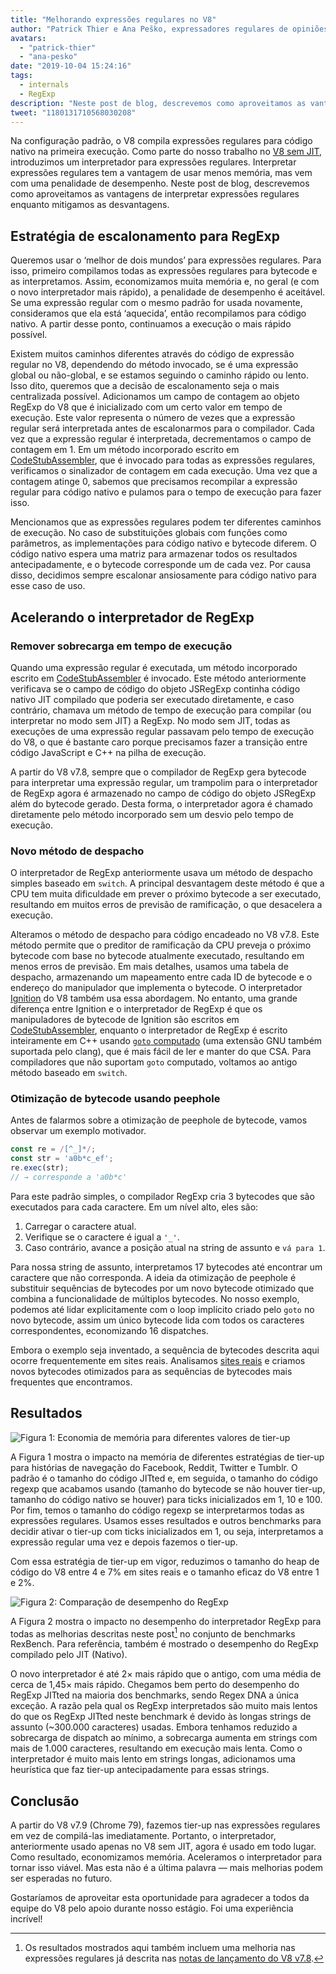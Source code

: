 ```yaml
---
title: "Melhorando expressões regulares no V8"
author: "Patrick Thier e Ana Peško, expressadores regulares de opiniões sobre expressões regulares"
avatars: 
  - "patrick-thier"
  - "ana-pesko"
date: "2019-10-04 15:24:16"
tags: 
  - internals
  - RegExp
description: "Neste post de blog, descrevemos como aproveitamos as vantagens de interpretar expressões regulares e mitigamos as desvantagens."
tweet: "1180131710568030208"
---
```

Na configuração padrão, o V8 compila expressões regulares para código nativo na primeira execução. Como parte do nosso trabalho no [V8 sem JIT](/blog/jitless), introduzimos um interpretador para expressões regulares. Interpretar expressões regulares tem a vantagem de usar menos memória, mas vem com uma penalidade de desempenho. Neste post de blog, descrevemos como aproveitamos as vantagens de interpretar expressões regulares enquanto mitigamos as desvantagens.

<!--truncate-->
## Estratégia de escalonamento para RegExp

Queremos usar o ‘melhor de dois mundos’ para expressões regulares. Para isso, primeiro compilamos todas as expressões regulares para bytecode e as interpretamos. Assim, economizamos muita memória e, no geral (e com o novo interpretador mais rápido), a penalidade de desempenho é aceitável. Se uma expressão regular com o mesmo padrão for usada novamente, consideramos que ela está ‘aquecida’, então recompilamos para código nativo. A partir desse ponto, continuamos a execução o mais rápido possível.

Existem muitos caminhos diferentes através do código de expressão regular no V8, dependendo do método invocado, se é uma expressão global ou não-global, e se estamos seguindo o caminho rápido ou lento. Isso dito, queremos que a decisão de escalonamento seja o mais centralizada possível. Adicionamos um campo de contagem ao objeto RegExp do V8 que é inicializado com um certo valor em tempo de execução. Este valor representa o número de vezes que a expressão regular será interpretada antes de escalonarmos para o compilador. Cada vez que a expressão regular é interpretada, decrementamos o campo de contagem em 1. Em um método incorporado escrito em [CodeStubAssembler](/blog/csa), que é invocado para todas as expressões regulares, verificamos o sinalizador de contagem em cada execução. Uma vez que a contagem atinge 0, sabemos que precisamos recompilar a expressão regular para código nativo e pulamos para o tempo de execução para fazer isso.

Mencionamos que as expressões regulares podem ter diferentes caminhos de execução. No caso de substituições globais com funções como parâmetros, as implementações para código nativo e bytecode diferem. O código nativo espera uma matriz para armazenar todos os resultados antecipadamente, e o bytecode corresponde um de cada vez. Por causa disso, decidimos sempre escalonar ansiosamente para código nativo para esse caso de uso.

## Acelerando o interpretador de RegExp

### Remover sobrecarga em tempo de execução

Quando uma expressão regular é executada, um método incorporado escrito em [CodeStubAssembler](/blog/csa) é invocado. Este método anteriormente verificava se o campo de código do objeto JSRegExp continha código nativo JIT compilado que poderia ser executado diretamente, e caso contrário, chamava um método de tempo de execução para compilar (ou interpretar no modo sem JIT) a RegExp. No modo sem JIT, todas as execuções de uma expressão regular passavam pelo tempo de execução do V8, o que é bastante caro porque precisamos fazer a transição entre código JavaScript e C++ na pilha de execução.

A partir do V8 v7.8, sempre que o compilador de RegExp gera bytecode para interpretar uma expressão regular, um trampolim para o interpretador de RegExp agora é armazenado no campo de código do objeto JSRegExp além do bytecode gerado. Desta forma, o interpretador agora é chamado diretamente pelo método incorporado sem um desvio pelo tempo de execução.

### Novo método de despacho

O interpretador de RegExp anteriormente usava um método de despacho simples baseado em `switch`. A principal desvantagem deste método é que a CPU tem muita dificuldade em prever o próximo bytecode a ser executado, resultando em muitos erros de previsão de ramificação, o que desacelera a execução.

Alteramos o método de despacho para código encadeado no V8 v7.8. Este método permite que o preditor de ramificação da CPU preveja o próximo bytecode com base no bytecode atualmente executado, resultando em menos erros de previsão. Em mais detalhes, usamos uma tabela de despacho, armazenando um mapeamento entre cada ID de bytecode e o endereço do manipulador que implementa o bytecode. O interpretador [Ignition](/docs/ignition) do V8 também usa essa abordagem. No entanto, uma grande diferença entre Ignition e o interpretador de RegExp é que os manipuladores de bytecode de Ignition são escritos em [CodeStubAssembler](/blog/csa), enquanto o interpretador de RegExp é escrito inteiramente em C++ usando [`goto` computado](https://gcc.gnu.org/onlinedocs/gcc/Labels-as-Values.html) (uma extensão GNU também suportada pelo clang), que é mais fácil de ler e manter do que CSA. Para compiladores que não suportam `goto` computado, voltamos ao antigo método baseado em `switch`.

### Otimização de bytecode usando peephole

Antes de falarmos sobre a otimização de peephole de bytecode, vamos observar um exemplo motivador.

```js
const re = /[^_]*/;
const str = 'a0b*c_ef';
re.exec(str);
// → corresponde a 'a0b*c'
```

Para este padrão simples, o compilador RegExp cria 3 bytecodes que são executados para cada caractere. Em um nível alto, eles são:

1. Carregar o caractere atual.
1. Verifique se o caractere é igual a `'_'`.
1. Caso contrário, avance a posição atual na string de assunto e `vá para 1`.

Para nossa string de assunto, interpretamos 17 bytecodes até encontrar um caractere que não corresponda. A ideia da otimização de peephole é substituir sequências de bytecodes por um novo bytecode otimizado que combina a funcionalidade de múltiplos bytecodes. No nosso exemplo, podemos até lidar explicitamente com o loop implícito criado pelo `goto` no novo bytecode, assim um único bytecode lida com todos os caracteres correspondentes, economizando 16 dispatches.

Embora o exemplo seja inventado, a sequência de bytecodes descrita aqui ocorre frequentemente em sites reais. Analisamos [sites reais](/blog/real-world-performance) e criamos novos bytecodes otimizados para as sequências de bytecodes mais frequentes que encontramos.

## Resultados

![Figura 1: Economia de memória para diferentes valores de tier-up](/_img/regexp-tier-up/results-memory.svg)

A Figura 1 mostra o impacto na memória de diferentes estratégias de tier-up para histórias de navegação do Facebook, Reddit, Twitter e Tumblr. O padrão é o tamanho do código JITted e, em seguida, o tamanho do código regexp que acabamos usando (tamanho do bytecode se não houver tier-up, tamanho do código nativo se houver) para ticks inicializados em 1, 10 e 100. Por fim, temos o tamanho do código regexp se interpretarmos todas as expressões regulares. Usamos esses resultados e outros benchmarks para decidir ativar o tier-up com ticks inicializados em 1, ou seja, interpretamos a expressão regular uma vez e depois fazemos o tier-up.

Com essa estratégia de tier-up em vigor, reduzimos o tamanho do heap de código do V8 entre 4 e 7% em sites reais e o tamanho eficaz do V8 entre 1 e 2%.

![Figura 2: Comparação de desempenho do RegExp](/_img/regexp-tier-up/results-speed.svg)

A Figura 2 mostra o impacto no desempenho do interpretador RegExp para todas as melhorias descritas neste post[^strict-bounds] no conjunto de benchmarks RexBench. Para referência, também é mostrado o desempenho do RegExp compilado pelo JIT (Nativo).

[^strict-bounds]: Os resultados mostrados aqui também incluem uma melhoria nas expressões regulares já descrita nas [notas de lançamento do V8 v7.8](/blog/v8-release-78#faster-regexp-match-failures).

O novo interpretador é até 2× mais rápido que o antigo, com uma média de cerca de 1,45× mais rápido. Chegamos bem perto do desempenho do RegExp JITted na maioria dos benchmarks, sendo Regex DNA a única exceção. A razão pela qual os RegExp interpretados são muito mais lentos do que os RegExp JITted neste benchmark é devido às longas strings de assunto (~300.000 caracteres) usadas. Embora tenhamos reduzido a sobrecarga de dispatch ao mínimo, a sobrecarga aumenta em strings com mais de 1.000 caracteres, resultando em execução mais lenta. Como o interpretador é muito mais lento em strings longas, adicionamos uma heurística que faz tier-up antecipadamente para essas strings.

## Conclusão

A partir do V8 v7.9 (Chrome 79), fazemos tier-up nas expressões regulares em vez de compilá-las imediatamente. Portanto, o interpretador, anteriormente usado apenas no V8 sem JIT, agora é usado em todo lugar. Como resultado, economizamos memória. Aceleramos o interpretador para tornar isso viável. Mas esta não é a última palavra — mais melhorias podem ser esperadas no futuro.

Gostaríamos de aproveitar esta oportunidade para agradecer a todos da equipe do V8 pelo apoio durante nosso estágio. Foi uma experiência incrível!
